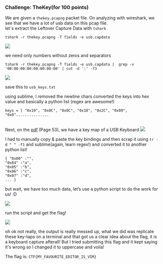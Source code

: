 ### Challenge: TheKey(for 100 points)

We are given a  `thekey.pcapng` packet file. On analyzing with wireshark, we see that we have a lot of usb data on this pcap file. <br/>
let´s extract the Leftover Capture Data with `tshark`

	tshark -r thekey.pcapng -T fields -e usb.capdata

<img src="https://raw.githubusercontent.com/Eshaan7/BSidesSF_CTF_2019_datadumps/master/forensics/100_thekey_COMPLETE/pics/1.png">

we need only numbers without zeros and separators

	tshark -r thekey.pcapng -T fields -e usb.capdata |  grep -v '00:00:00:00:00:00:00:00' | cut -d ':' -f3

<img src="https://raw.githubusercontent.com/Eshaan7/BSidesSF_CTF_2019_datadumps/master/forensics/100_thekey_COMPLETE/pics/2.png">

save this to `usb_keys.txt`

using sublime, I removed the newline chars converted the keys into hex value and basically a python list (regex are awesome!)

	keys = [ "0x19", "0x0C", "0x0C", "0x10", "0x2C", "0x09", "0x0"...............

<br/>
Next, on the <a href="https://www.usb.org/sites/default/files/documents/hut1_12v2.pdf">pdf</a> (Page 53), we have a key map of a USB Keyboard

<img src="https://raw.githubusercontent.com/Eshaan7/BSidesSF_CTF_2019_datadumps/master/forensics/100_thekey_COMPLETE/pics/usbDoc.png">

I had to manually copy & paste the key bindings and then scrap it using `tr -d " " -f1` and sublime(again, learn regex!) and converted it to another python list!

	{ "0x00" :"",
	"0x04" :"a",
	"0x05" :"b",
	"0x06" :"c",
	"0x07" :"d",
	... }

but wait, we have too much data, let’s use a python script to do the work for us! :D

<img src="https://raw.githubusercontent.com/Eshaan7/BSidesSF_CTF_2019_datadumps/master/forensics/100_thekey_COMPLETE/pics/pyscript.png">

run the script and get the flag! 

<img src="https://raw.githubusercontent.com/Eshaan7/BSidesSF_CTF_2019_datadumps/master/forensics/100_thekey_COMPLETE/pics/runpyscript.png">

oh ok not really, the output is really messed up, what we did was replicate these key-taps on a terminal and that got us a clear idea about the flag, it is a keyboard capture afterall!
But I tried submitting this flag and it kept saying it's wrong so I changed it to uppercase and voila!

The flag is: `CTF{MY_FAVOURITE_EDITOR_IS_VIM}`
